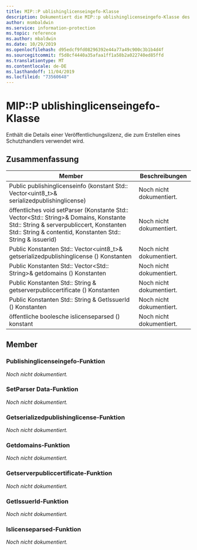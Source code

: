 ```yaml
---
title: MIP::P ublishinglicenseingefo-Klasse
description: Dokumentiert die MIP::p ublishinglicenseingefo-Klasse des MIP-SDKs (Microsoft Information Protection).
author: msmbaldwin
ms.service: information-protection
ms.topic: reference
ms.author: mbaldwin
ms.date: 10/29/2019
ms.openlocfilehash: d95edcf9fd08296392e44a77a49c900c3b1b4d4f
ms.sourcegitcommit: f5d8cf4440a35afaa1ff1a58b2a022740ed85ffd
ms.translationtype: MT
ms.contentlocale: de-DE
ms.lasthandoff: 11/04/2019
ms.locfileid: "73560648"
---
```

# <a name="class-mippublishinglicenseinfo"></a>MIP::P ublishinglicenseingefo-Klasse 
Enthält die Details einer Veröffentlichungslizenz, die zum Erstellen eines Schutzhandlers verwendet wird.
  
## <a name="summary"></a>Zusammenfassung
 Member                        | Beschreibungen                                
--------------------------------|---------------------------------------------
Public publishinglicenseinfo (konstant Std:: Vector\<uint8_t\>& serializedpublishinglicense)  | Noch nicht dokumentiert.
öffentliches void setParser (Konstante Std:: Vector\<Std:: String\>& Domains, Konstante Std:: String & serverpubliccert, Konstanten Std:: String & contentid, Konstanten Std:: String & issuerid)  | Noch nicht dokumentiert.
Public Konstanten Std:: Vector\<uint8_t\>& getserializedpublishinglicense () Konstanten  | Noch nicht dokumentiert.
Public Konstanten Std:: Vector\<Std:: String\>& getdomains () Konstanten  | Noch nicht dokumentiert.
Public Konstanten Std:: String & getserverpubliccertificate () Konstanten  | Noch nicht dokumentiert.
Public Konstanten Std:: String & GetIssuerId () Konstanten  | Noch nicht dokumentiert.
öffentliche boolesche islicenseparsed () konstant  | Noch nicht dokumentiert.
  
## <a name="members"></a>Member
  
### <a name="publishinglicenseinfo-function"></a>Publishinglicenseingefo-Funktion
_Noch nicht dokumentiert._

  
### <a name="setparseddata-function"></a>SetParser Data-Funktion
_Noch nicht dokumentiert._

  
### <a name="getserializedpublishinglicense-function"></a>Getserializedpublishinglicense-Funktion
_Noch nicht dokumentiert._

  
### <a name="getdomains-function"></a>Getdomains-Funktion
_Noch nicht dokumentiert._

  
### <a name="getserverpubliccertificate-function"></a>Getserverpubliccertificate-Funktion
_Noch nicht dokumentiert._

  
### <a name="getissuerid-function"></a>GetIssuerId-Funktion
_Noch nicht dokumentiert._

  
### <a name="islicenseparsed-function"></a>Islicenseparsed-Funktion
_Noch nicht dokumentiert._
